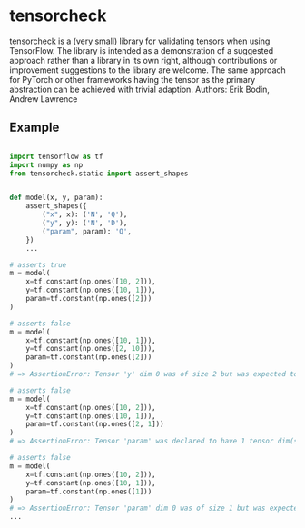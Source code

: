 # tensorcheck

tensorcheck is a (very small) library for validating tensors when using TensorFlow. The library is intended as a
demonstration of a suggested approach rather than a library in its own right, although contributions or improvement suggestions to the library are welcome.
The same approach for PyTorch or other frameworks having the tensor as the primary abstraction can be achieved with
 trivial adaption. Authors: Erik Bodin, Andrew Lawrence

## Example
```python

import tensorflow as tf
import numpy as np
from tensorcheck.static import assert_shapes


def model(x, y, param):
    assert_shapes({
        ("x", x): ('N', 'Q'),
        ("y", y): ('N', 'D'),
        ("param", param): 'Q',
    })
    ...

# asserts true
m = model(
    x=tf.constant(np.ones([10, 2])),
    y=tf.constant(np.ones([10, 1])),
    param=tf.constant(np.ones([2]))
)

# asserts false
m = model(
    x=tf.constant(np.ones([10, 1])),
    y=tf.constant(np.ones([2, 10])),
    param=tf.constant(np.ones([2]))
)
# => AssertionError: Tensor 'y' dim 0 was of size 2 but was expected to be 10 as declared by 'x' dim 0

# asserts false
m = model(
    x=tf.constant(np.ones([10, 2])),
    y=tf.constant(np.ones([10, 1])),
    param=tf.constant(np.ones([2, 1]))
)
# => AssertionError: Tensor 'param' was declared to have 1 tensor dim(s) but have 2.

# asserts false
m = model(
    x=tf.constant(np.ones([10, 2])),
    y=tf.constant(np.ones([10, 1])),
    param=tf.constant(np.ones([1]))
)
# => AssertionError: Tensor 'param' dim 0 was of size 1 but was expected to be 2 as declared by 'x' dim 1
...
```
